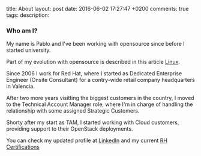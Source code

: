 title: About
layout: post
date: 2016-06-02 17:27:47 +0200
comments: true
tags: 
description:

### Who am I?

My name is Pablo and I've been working with opensource since before I started university.

Part of my evolution with opensource is described in this article [Linux]({filename}/2008-06-03-mi-Evolucion-con-Linux.markdown).

Since 2006 I work for Red Hat, where I started as Dedicated Enterprise Engineer (Onsite Consultant) for a contry-wide retail company headquarters in Valencia.

After two more years visitting the biggest customers in the country, I moved to the Technical Account Manager role, where I'm in charge of handling the relationship with some assigned Strategic Customers.

Shorty after my start as TAM, I started working with Cloud customers, providing support to their OpenStack deployments.

You can check my updated profile at [LinkedIn](http://linkedin.com/in/iranzo) and my current [RH Certifications](https://www.redhat.com/rhtapps/certification/badge/verify/XUU4H2Y5ITPDW5NMTLLN3YMSSAAEQU3CUPSQX2KSDXT6RW46LQ3U7PJCSIXUILAFHEDCMJS26CYXW4U5NQYTCNA62RUWOCM34WWBUYQ=)
